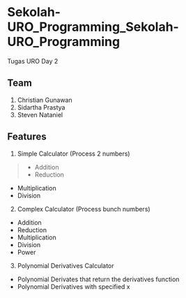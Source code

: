 # Sekolah-URO_Programming_Sekolah-URO_Programming
Tugas URO Day 2

## Team
1. Christian Gunawan
2. Sidartha Prastya
3. Steven Nataniel

## Features 
1. Simple Calculator (Process 2 numbers)
> - Addition
> - Reduction
  - Multiplication
  - Division
2. Complex Calculator (Process bunch numbers)
  - Addition
  - Reduction
  - Multiplication
  - Division
  - Power
3. Polynomial Derivatives Calculator
  - Polynomial Derivates that return the derivatives function
  - Polynomial Derivatives with specified x
